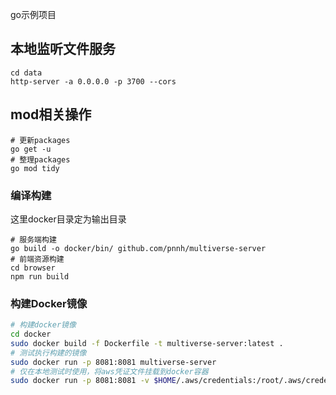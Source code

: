 go示例项目

## 本地监听文件服务

```shell
cd data
http-server -a 0.0.0.0 -p 3700 --cors
```

## mod相关操作

```shell
# 更新packages
go get -u
# 整理packages
go mod tidy
```

### 编译构建

这里docker目录定为输出目录

```shell
# 服务端构建
go build -o docker/bin/ github.com/pnnh/multiverse-server
# 前端资源构建
cd browser
npm run build
```

### 构建Docker镜像

```bash
# 构建docker镜像
cd docker
sudo docker build -f Dockerfile -t multiverse-server:latest .
# 测试执行构建的镜像
sudo docker run -p 8081:8081 multiverse-server
# 仅在本地测试时使用，将aws凭证文件挂载到docker容器
sudo docker run -p 8081:8081 -v $HOME/.aws/credentials:/root/.aws/credentials:ro multiverse-server
```
